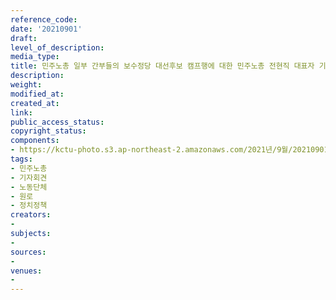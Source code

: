 ```yaml
---
reference_code: 
date: '20210901'
draft: 
level_of_description: 
media_type: 
title: 민주노총 일부 간부들의 보수정당 대선후보 캠프행에 대한 민주노총 전현직 대표자 기자회견
description: 
weight: 
modified_at: 
created_at: 
link: 
public_access_status: 
copyright_status: 
components:
- https://kctu-photo.s3.ap-northeast-2.amazonaws.com/2021년/9월/20210901-민주노총+일부+간부들의+보수정당+대선후보+캠프행에+대한+민주노총+전현직+대표자+기자회견_민주노총_기자회견_노동단체_원로_정치정책/_1D20110.jpg
tags:
- 민주노총
- 기자회견
- 노동단체
- 원로
- 정치정책
creators:
- 
subjects:
- 
sources:
- 
venues:
- 
---
```

